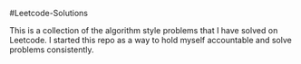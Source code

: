#Leetcode-Solutions

This is a collection of the algorithm style problems that I have solved on Leetcode. I started this repo as a way to hold myself accountable and solve problems consistently.
